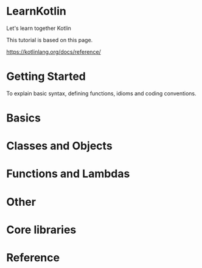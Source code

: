 # LearnKotlin
Let's learn together Kotlin

This tutorial is based on this page.

https://kotlinlang.org/docs/reference/


# Getting Started

To explain basic syntax, defining functions, idioms and coding conventions.

# Basics

# Classes and Objects

# Functions and Lambdas

# Other

# Core libraries

# Reference
